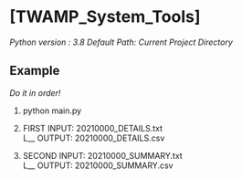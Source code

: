 # [TWAMP_System_Tools]

*Python version : 3.8*
*Default Path: Current Project Directory*

## Example

*Do it in order!*

1. python main.py

2. FIRST INPUT: 20210000_DETAILS.txt  
   L__ OUTPUT: 20210000_DETAILS.csv

3. SECOND INPUT: 20210000_SUMMARY.txt  
   L__ OUTPUT: 20210000_SUMMARY.csv